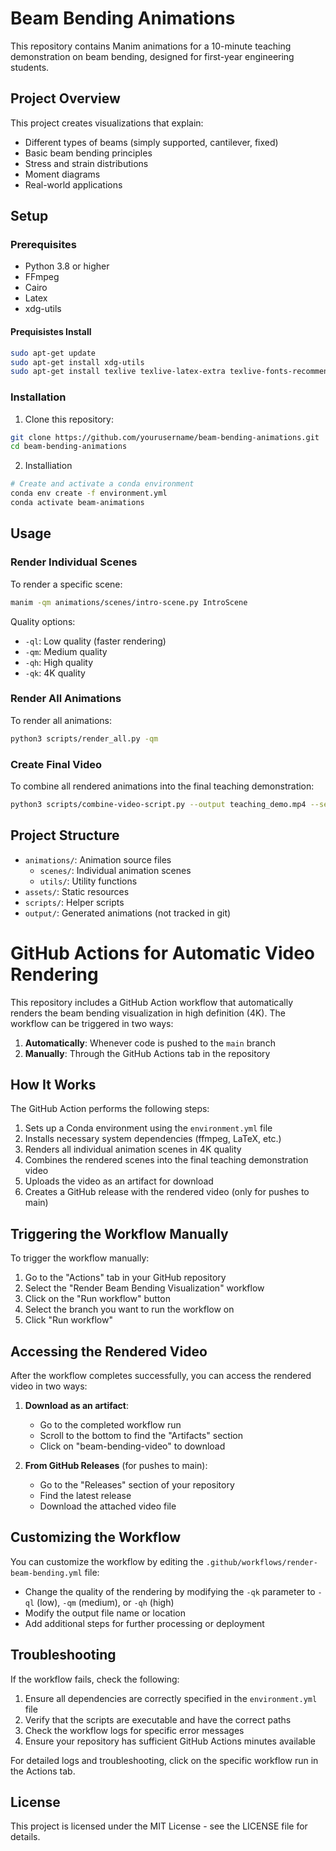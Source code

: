 # Beam Bending Animations

This repository contains Manim animations for a 10-minute teaching demonstration on beam bending, designed for first-year engineering students.

## Project Overview

This project creates visualizations that explain:
- Different types of beams (simply supported, cantilever, fixed)
- Basic beam bending principles
- Stress and strain distributions
- Moment diagrams
- Real-world applications

## Setup

### Prerequisites

- Python 3.8 or higher
- FFmpeg
- Cairo
- Latex
- xdg-utils

#### Prequisistes Install

```bash
sudo apt-get update
sudo apt-get install xdg-utils
sudo apt-get install texlive texlive-latex-extra texlive-fonts-recommended texlive-science texlive-xetex
```

### Installation

1. Clone this repository:
```bash
git clone https://github.com/yourusername/beam-bending-animations.git
cd beam-bending-animations
```

2. Installiation

```bash
# Create and activate a conda environment
conda env create -f environment.yml
conda activate beam-animations
```

## Usage

### Render Individual Scenes

To render a specific scene:

```bash
manim -qm animations/scenes/intro-scene.py IntroScene
```

Quality options:
- `-ql`: Low quality (faster rendering)
- `-qm`: Medium quality
- `-qh`: High quality
- `-qk`: 4K quality

### Render All Animations

To render all animations:

```bash
python3 scripts/render_all.py -qm
```

### Create Final Video

To combine all rendered animations into the final teaching demonstration:

```bash
python3 scripts/combine-video-script.py --output teaching_demo.mp4 --sequence video_sequence.txt
```

## Project Structure

- `animations/`: Animation source files
  - `scenes/`: Individual animation scenes
  - `utils/`: Utility functions
- `assets/`: Static resources
- `scripts/`: Helper scripts
- `output/`: Generated animations (not tracked in git)

# GitHub Actions for Automatic Video Rendering

This repository includes a GitHub Action workflow that automatically renders the beam bending visualization in high definition (4K). The workflow can be triggered in two ways:

1. **Automatically**: Whenever code is pushed to the `main` branch
2. **Manually**: Through the GitHub Actions tab in the repository

## How It Works

The GitHub Action performs the following steps:

1. Sets up a Conda environment using the `environment.yml` file
2. Installs necessary system dependencies (ffmpeg, LaTeX, etc.)
3. Renders all individual animation scenes in 4K quality
4. Combines the rendered scenes into the final teaching demonstration video
5. Uploads the video as an artifact for download
6. Creates a GitHub release with the rendered video (only for pushes to main)

## Triggering the Workflow Manually

To trigger the workflow manually:

1. Go to the "Actions" tab in your GitHub repository
2. Select the "Render Beam Bending Visualization" workflow
3. Click on the "Run workflow" button
4. Select the branch you want to run the workflow on
5. Click "Run workflow"

## Accessing the Rendered Video

After the workflow completes successfully, you can access the rendered video in two ways:

1. **Download as an artifact**:
   - Go to the completed workflow run
   - Scroll to the bottom to find the "Artifacts" section
   - Click on "beam-bending-video" to download

2. **From GitHub Releases** (for pushes to main):
   - Go to the "Releases" section of your repository
   - Find the latest release
   - Download the attached video file

## Customizing the Workflow

You can customize the workflow by editing the `.github/workflows/render-beam-bending.yml` file:

- Change the quality of the rendering by modifying the `-qk` parameter to `-ql` (low), `-qm` (medium), or `-qh` (high)
- Modify the output file name or location
- Add additional steps for further processing or deployment

## Troubleshooting

If the workflow fails, check the following:

1. Ensure all dependencies are correctly specified in the `environment.yml` file
2. Verify that the scripts are executable and have the correct paths
3. Check the workflow logs for specific error messages
4. Ensure your repository has sufficient GitHub Actions minutes available

For detailed logs and troubleshooting, click on the specific workflow run in the Actions tab.

## License

This project is licensed under the MIT License - see the LICENSE file for details.